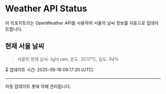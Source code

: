 
# Weather API Status

이 리포지토리는 OpenWeather API를 사용하여 서울의 날씨 정보를 자동으로 업데이트합니다.

## 현재 서울 날씨
> 서울의 현재 날씨: light rain, 온도: 20.17°C, 습도: 94%

⏳ 업데이트 시간: 2025-09-19 09:17:20 (UTC)

---
자동 업데이트 봇에 의해 관리됩니다.
